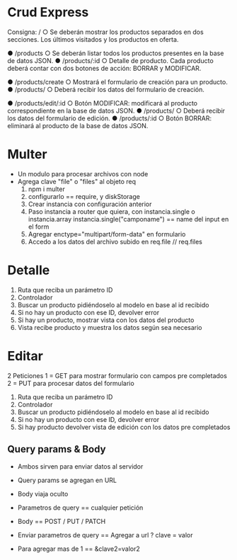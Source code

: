 # Crud Express

Consigna: 
/
○ Se deberán mostrar los productos separados en dos secciones. Los últimos
visitados y los productos en oferta.

● /products
○ Se deberán listar todos los productos presentes en la base de datos JSON.
● /products/:id
○ Detalle de producto. Cada producto deberá contar con dos botones de
acción: BORRAR y MODIFICAR.

● /products/create
○ Mostrará el formulario de creación para un producto.
● /products/
○ Deberá recibir los datos del formulario de creación.

● /products/edit/:id
○ Botón MODIFICAR: modificará al producto correspondiente en la base de
datos JSON.
● /products/
○ Deberá recibir los datos del formulario de edición.
● /products/:id
○ Botón BORRAR: eliminará al producto de la base de datos JSON.


# Multer
- Un modulo para procesar archivos con node
- Agrega clave "file" o "files" al objeto req
    1) npm i multer
    2) configurarlo == require, y diskStorage
    3) Crear instancia con configuración anterior
    4) Paso instancia a router que quiera, con
        instancia.single o instancia.array
        instancia.single("camponame") == name del input en el form
    5) Agregar enctype="multipart/form-data" en formulario
    6) Accedo a los datos del archivo subido en req.file // req.files

# Detalle
1) Ruta que reciba un parámetro ID
2) Controlador
3) Buscar un producto pidiéndoselo al modelo en base al id recibido
4) Si no hay un producto con ese ID, devolver error
5) Si hay un producto, mostrar vista con los datos del producto
6) Vista recibe producto y muestra los datos según sea necesario

# Editar
2 Peticiones
1 = GET para mostrar formulario con campos pre completados
2 = PUT para procesar datos del formulario

1) Ruta que reciba un parámetro ID
2) Controlador
3) Buscar un producto pidiéndoselo al modelo en base al id recibido
4) Si no hay un producto con ese ID, devolver error
5) Si hay producto devolver vista de edición con los datos pre completados

## Query params & Body
- Ambos sirven para enviar datos al servidor 
- Query params se agregan en URL 
- Body viaja oculto 
- Parametros de query == cualquier petición
- Body == POST / PUT / PATCH

- Enviar parametros de query == Agregar a url ? clave = valor 
- Para agregar mas de 1 == &clave2=valor2